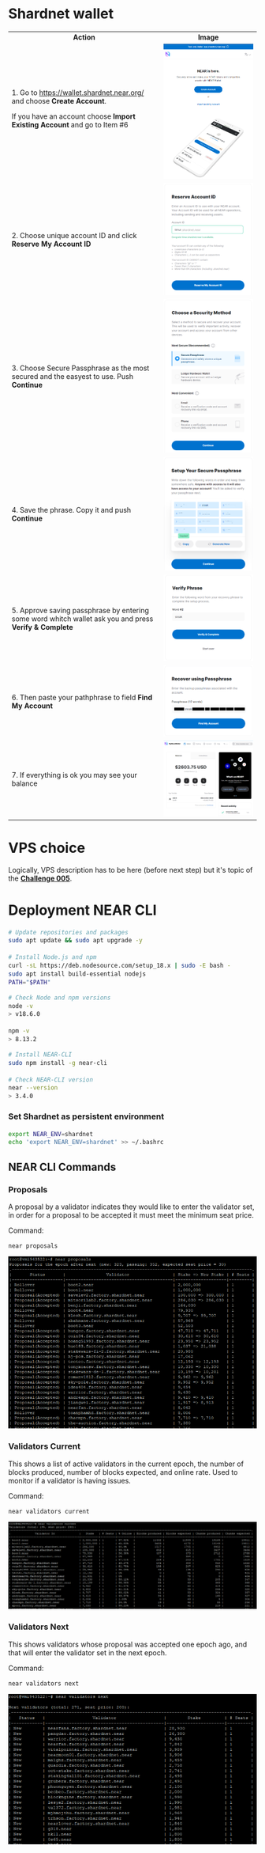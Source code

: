 # Shardnet wallet

<table>
<tr>
    <td align='center'><b>Action</b></td>
    <td align='center'><b>Image</b></td>
</tr>
<tr>
    <td>
		1. Go to <a href="https://wallet.shardnet.near.org/">https://wallet.shardnet.near.org/</a> and choose <b>Create Account</b>.
		<p>
			If you have an account choose <b>Import Existing Account</b> and go to Item #6
		</p>
	</td>
    <td>
		<img  src="../images/wallet/near-wallet-intro.png">
	</td>
</tr>
<tr>
    <td>
		2. Choose unique account ID and click <b>Reserve My Account ID</b>
	</td>
    <td>
		<img src="../images/wallet/near-wallet-new-account.png">
	</td>
</tr>
<tr>
    <td>
		3. Choose Secure Passphrase as the most secured and the easyest to use. Push <b>Continue</b>
	</td>
    <td>
		<img  src="../images/wallet/near-wallet-choose-security.png">
	</td>
</tr>
<tr>
    <td>
		4. Save the phrase. Copy it and push <b>Continue</b>
	</td>
    <td>
		<img  src="../images/wallet/near-wallet-security-phrase.png">
	</td>
</tr>
<tr>
    <td>
		5. Approve saving passphrase by entering some word whitch wallet ask you and press <b>Verify & Complete</b>
	</td>
    <td>
		<img  src="../images/wallet/near-wallet-verify-phrase.png">
	</td>
</tr>
<tr>
    <td>
		6. Then paste your pathphrase to field <b>Find My Account</b>
	</td>
    <td>
		<img  src="../images/wallet/near-wallet-set-phrase.png">
	</td>
</tr>
<tr>
    <td>
		7. If everything is ok you may see your balance
	</td>
    <td>
		<img  src="../images/wallet/near-wallet-created-account.png">
	</td>
</tr>
</table>

# VPS choice

Logically, VPS description has to be here (before next step) but it's topic of the **[Challenge 005](./content/challenge_005.md)**.

# Deployment NEAR CLI

```bash
# Update repositories and packages
sudo apt update && sudo apt upgrade -y

# Install Node.js and npm
curl -sL https://deb.nodesource.com/setup_18.x | sudo -E bash -
sudo apt install build-essential nodejs
PATH="$PATH"
```

```bash
# Check Node and npm versions
node -v
> v18.6.0

npm -v
> 8.13.2
```

```bash
# Install NEAR-CLI
sudo npm install -g near-cli

# Check NEAR-CLI version
near --version
> 3.4.0
```

### Set Shardnet as persistent environment

```bash
export NEAR_ENV=shardnet
echo 'export NEAR_ENV=shardnet' >> ~/.bashrc
```

## NEAR CLI Commands

### Proposals

A proposal by a validator indicates they would like to enter the validator set, in order for a proposal to be accepted it must meet the minimum seat price.

Command:
```
near proposals
```
![near proposals](../images/near_cli/near-proposals.png)


### Validators Current

This shows a list of active validators in the current epoch, the number of blocks produced, number of blocks expected, and online rate. Used to monitor if a validator is having issues.

Command:

```
near validators current
```
![near validators current](../images/near_cli/near-validators-current.png)


### Validators Next

This shows validators whose proposal was accepted one epoch ago, and that will enter the validator set in the next epoch.

Command:

```
near validators next
```
![near validators next](../images/near_cli/near-validators-next.png)